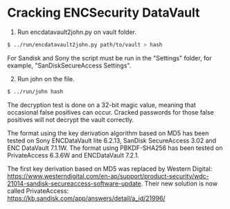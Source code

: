 Cracking ENCSecurity DataVault
==============================

1. Run encdatavault2john.py on vault folder.

```bash
$ ../run/encdatavault2john.py path/to/vault > hash
```

For Sandisk and Sony the script must be run in the "Settings" folder, for example, 
"SanDiskSecureAccess Settings". 

2. Run john on the file.

```bash
$ ../run/john hash
```

The decryption test is done on a 32-bit magic value, meaning that occasional 
false positives can occur. Cracked passwords for those false positives will not
decrypt the vault correctly.

The format using the key derivation algorithm based on MD5 has been tested on 
Sony ENCDataVault lite 6.2.13, SanDisk SecureAccess 3.02 and ENC DataVault 
7.1.1W. The format using PBKDF-SHA256 has been tested on PrivateAccess 6.3.6W 
and ENCDataVault 7.2.1.

The first key derivation based on MD5 was replaced by Western Digital: 
https://www.westerndigital.com/en-ap/support/product-security/wdc-21014-sandisk-secureaccess-software-update. 
Their new solution is now called PrivateAccess: 
https://kb.sandisk.com/app/answers/detail/a_id/21996/
